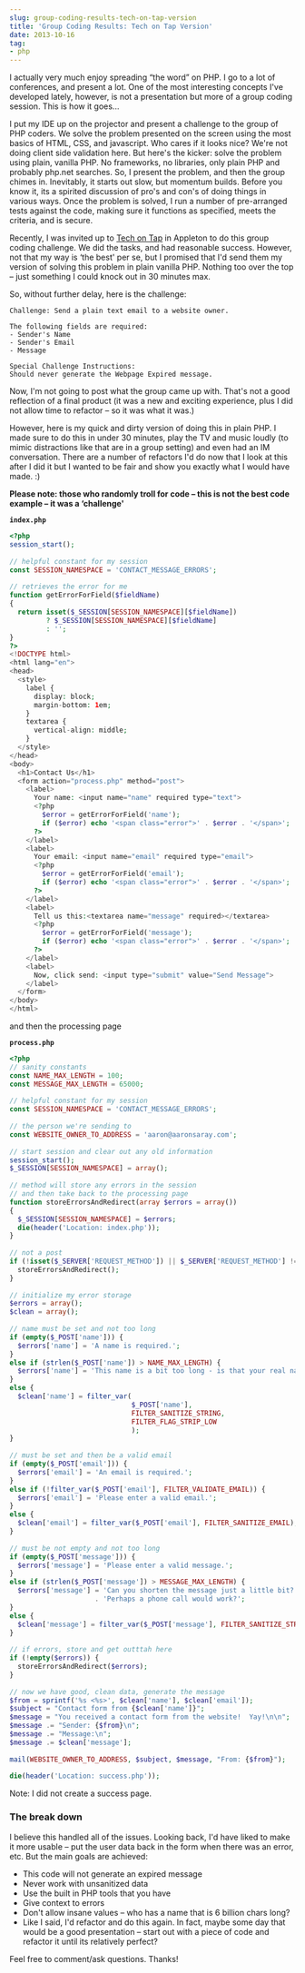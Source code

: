 ```yaml
---
slug: group-coding-results-tech-on-tap-version
title: 'Group Coding Results: Tech on Tap Version'
date: 2013-10-16
tag:
- php
---
```

I actually very much enjoy spreading “the word” on PHP. I go to a lot of conferences, and present a lot. One of the most interesting concepts I've developed lately, however, is not a presentation but more of a group coding session. This is how it goes...

<!--more-->

I put my IDE up on the projector and present a challenge to the group of PHP coders. We solve the problem presented on the screen using the most basics of HTML, CSS, and javascript. Who cares if it looks nice? We're not doing client side validation here. But here's the kicker: solve the problem using plain, vanilla PHP. No frameworks, no libraries, only plain PHP and probably php.net searches. So, I present the problem, and then the group chimes in. Inevitably, it starts out slow, but momentum builds. Before you know it, its a spirited discussion of pro's and con's of doing things in various ways. Once the problem is solved, I run a number of pre-arranged tests against the code, making sure it functions as specified, meets the criteria, and is secure.

Recently, I was invited up to [Tech on Tap](http://www.techontap.org/) in Appleton to do this group coding challenge. We did the tasks, and had reasonable success. However, not that my way is ‘the best' per se, but I promised that I'd send them my version of solving this problem in plain vanilla PHP. Nothing too over the top – just something I could knock out in 30 minutes max.

So, without further delay, here is the challenge:

    Challenge: Send a plain text email to a website owner.
     
    The following fields are required:
    - Sender's Name
    - Sender's Email
    - Message
     
    Special Challenge Instructions:
    Should never generate the Webpage Expired message.
    
Now, I'm not going to post what the group came up with. That's not a good reflection of a final product (it was a new and exciting experience, plus I did not allow time to refactor – so it was what it was.)

However, here is my quick and dirty version of doing this in plain PHP. I made sure to do this in under 30 minutes, play the TV and music loudly (to mimic distractions like that are in a group setting) and even had an IM conversation. There are a number of refactors I'd do now that I look at this after I did it but I wanted to be fair and show you exactly what I would have made. :)

**Please note: those who randomly troll for code – this is not the best code example – it was a ‘challenge'**

**`index.php`**
```php
<?php
session_start();
 
// helpful constant for my session
const SESSION_NAMESPACE = 'CONTACT_MESSAGE_ERRORS';
 
// retrieves the error for me
function getErrorForField($fieldName)
{
  return isset($_SESSION[SESSION_NAMESPACE][$fieldName]) 
         ? $_SESSION[SESSION_NAMESPACE][$fieldName] 
         : '';
}
?>
<!DOCTYPE html>
<html lang="en">
<head>
  <style>
    label {
      display: block;
      margin-bottom: 1em;
    }
    textarea {
      vertical-align: middle;
    }
  </style>
</head>
<body>
  <h1>Contact Us</h1>
  <form action="process.php" method="post">
    <label>
      Your name: <input name="name" required type="text">
      <?php 
        $error = getErrorForField('name'); 
        if ($error) echo '<span class="error">' . $error . '</span>'; 
      ?>
    </label>
    <label>
      Your email: <input name="email" required type="email">
      <?php 
        $error = getErrorForField('email'); 
        if ($error) echo '<span class="error">' . $error . '</span>'; 
      ?>
    </label>
    <label>
      Tell us this:<textarea name="message" required></textarea>
      <?php 
        $error = getErrorForField('message'); 
        if ($error) echo '<span class="error">' . $error . '</span>'; 
      ?>
    </label>
    <label>
      Now, click send: <input type="submit" value="Send Message">
	</label>
  </form>
</body>
</html>
```

and then the processing page

**`process.php`**
```php
<?php
// sanity constants
const NAME_MAX_LENGTH = 100;
const MESSAGE_MAX_LENGTH = 65000;
 
// helpful constant for my session
const SESSION_NAMESPACE = 'CONTACT_MESSAGE_ERRORS';
 
// the person we're sending to
const WEBSITE_OWNER_TO_ADDRESS = 'aaron@aaronsaray.com';
 
// start session and clear out any old information
session_start();
$_SESSION[SESSION_NAMESPACE] = array();
 
// method will store any errors in the session 
// and then take back to the processing page
function storeErrorsAndRedirect(array $errors = array())
{
  $_SESSION[SESSION_NAMESPACE] = $errors;
  die(header('Location: index.php'));
}
 
// not a post
if (!isset($_SERVER['REQUEST_METHOD']) || $_SERVER['REQUEST_METHOD'] !== 'POST') {
  storeErrorsAndRedirect();
}
 
// initialize my error storage
$errors = array();
$clean = array();
 
// name must be set and not too long
if (empty($_POST['name'])) {
  $errors['name'] = 'A name is required.';
}
else if (strlen($_POST['name']) > NAME_MAX_LENGTH) {
  $errors['name'] = 'This name is a bit too long - is that your real name?';
}
else {
  $clean['name'] = filter_var(
                              $_POST['name'], 
                              FILTER_SANITIZE_STRING, 
                              FILTER_FLAG_STRIP_LOW
                              );
}
 
// must be set and then be a valid email
if (empty($_POST['email'])) {
  $errors['email'] = 'An email is required.';
}
else if (!filter_var($_POST['email'], FILTER_VALIDATE_EMAIL)) {
  $errors['email'] = 'Please enter a valid email.';
}
else {
  $clean['email'] = filter_var($_POST['email'], FILTER_SANITIZE_EMAIL);
}
 
// must be not empty and not too long
if (empty($_POST['message'])) {
  $errors['message'] = 'Please enter a valid message.';
}
else if (strlen($_POST['message']) > MESSAGE_MAX_LENGTH) {
  $errors['message'] = 'Can you shorten the message just a little bit? '
                     . 'Perhaps a phone call would work?';
}
else {
  $clean['message'] = filter_var($_POST['message'], FILTER_SANITIZE_STRING);
}
 
// if errors, store and get outttah here
if (!empty($errors)) {
  storeErrorsAndRedirect($errors);
}
 
// now we have good, clean data, generate the message
$from = sprintf('%s <%s>', $clean['name'], $clean['email']);
$subject = "Contact form from {$clean['name']}";
$message = "You received a contact form from the website!  Yay!\n\n";
$message .= "Sender: {$from}\n";
$message .= "Message:\n";
$message .= $clean['message'];
 
mail(WEBSITE_OWNER_TO_ADDRESS, $subject, $message, "From: {$from}");
 
die(header('Location: success.php'));
```

Note: I did not create a success page.

### The break down

I believe this handled all of the issues. Looking back, I'd have liked to make it more usable – put the user data back in the form when there was an error, etc. But the main goals are achieved:

- This code will not generate an expired message
- Never work with unsanitized data
- Use the built in PHP tools that you have
- Give context to errors
- Don't allow insane values – who has a name that is 6 billion chars long?
- Like I said, I'd refactor and do this again. In fact, maybe some day that would be a good presentation – start out with a piece of code and refactor it until its relatively perfect?

Feel free to comment/ask questions. Thanks!
